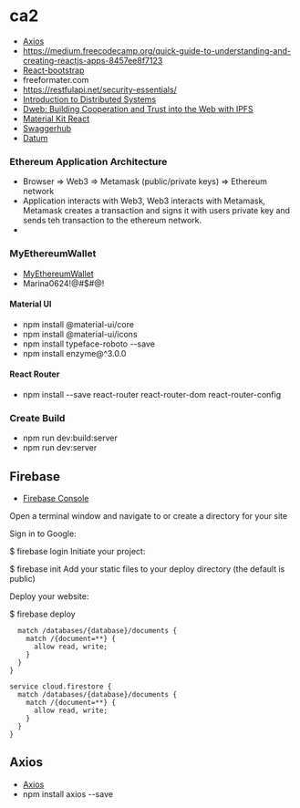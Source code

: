 # ca2

* [Axios](https://www.npmjs.com/package/axios)
* https://medium.freecodecamp.org/quick-guide-to-understanding-and-creating-reactjs-apps-8457ee8f7123
* [React-bootstrap](https://react-bootstrap.github.io/getting-started/introduction/)
* freeformater.com
* https://restfulapi.net/security-essentials/
* [Introduction to Distributed Systems](https://hackernoon.com/a-thorough-introduction-to-distributed-systems-3b91562c9b3c)
* [Dweb: Building Cooperation and Trust into the Web with IPFS](https://hacks.mozilla.org/2018/08/dweb-building-cooperation-and-trust-into-the-web-with-ipfs/?utm_source=dev-newsletter&utm_medium=email&utm_campaign=aug30-2018&utm_content=dweb)
* [Material Kit React](https://demos.creative-tim.com/material-kit-react/#/)
* [Swaggerhub](https://app.swaggerhub.com/apis/CrowdArt/ca2/1.0.0)
* [Datum](https://app.swaggerhub.com/apis/CrowdArt/ca2/1.0.0)

### Ethereum Application Architecture
* Browser => Web3 => Metamask (public/private keys) => Ethereum network
* Application interacts with Web3, Web3 interacts with Metamask, Metamask creates a transaction and signs it with users private key and sends teh transaction to the ethereum network.
* 

### MyEthereumWallet
* [MyEthereumWallet](https://www.myetherwallet.com/)
* Marina0624!@#$#@!

#### Material UI
* npm install @material-ui/core
* npm install @material-ui/icons
* npm install typeface-roboto --save
* npm install enzyme@^3.0.0
#### React Router
* npm install --save react-router react-router-dom react-router-config

### Create Build
* npm run dev:build:server
* npm run dev:server

## Firebase
* [Firebase Console](https://console.firebase.google.com/u/0/project/coinart-b825c/database/coinart-b825c/data)

Open a terminal window and navigate to or create a directory for your site

Sign in to Google:

$ firebase login
Initiate your project:

$ firebase init
Add your static files to your deploy directory (the default is public)

Deploy your website:

$ firebase deploy

```service cloud.firestore {
  match /databases/{database}/documents {
    match /{document=**} {
      allow read, write;
    }
  }
}
```
```
service cloud.firestore {
  match /databases/{database}/documents {
    match /{document=**} {
      allow read, write;
    }
  }
}
```
## Axios
* [Axios](https://www.npmjs.com/package/axios)
* npm install axios --save
